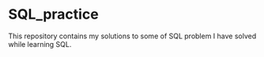 # SQL_practice
This repository contains  my solutions to some of SQL problem I have solved while learning SQL.
